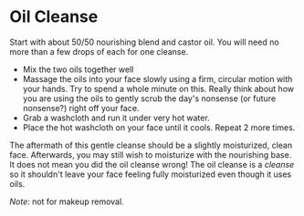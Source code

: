 # Oil Cleanse

Start with about 50/50 nourishing blend and castor oil. You will need no more than a few drops of each for one cleanse.

- Mix the two oils together well
- Massage the oils into your face slowly using a firm, circular motion with your hands. Try to spend a whole minute on this. Really think about how you are using the oils to gently scrub the day's nonsense (or future nonsense?) right off your face.
- Grab a washcloth and run it under very hot water.
- Place the hot washcloth on your face until it cools. Repeat 2 more times.

The aftermath of this gentle cleanse should be a slightly moisturized, clean face. Afterwards, you may still wish to moisturize with the nourishing base. It does not mean you did the oil cleanse wrong! The oil cleanse is a *cleanse* so it shouldn't leave your face feeling fully moisturized even though it uses oils.  

*Note*: not for makeup removal.
